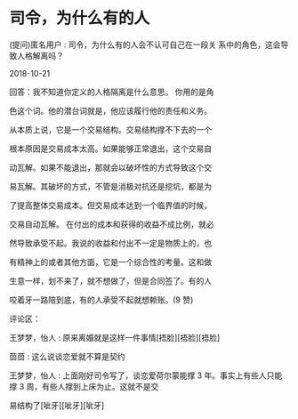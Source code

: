 # 司令，为什么有的人

(提问)匿名用户 : 司令，为什么有的人会不认可自己在一段关 系中的角色，这会导致人格解离吗？

2018-10-21

回答：我不知道你定义的人格隔离是什么意思。 你用的是角

色这个词。他的潜台词就是，他应该履行他的责任和义务。

从本质上说，它是一个交易结构。交易结构撑不下去的一个

根本原因是交易成本太高。如果能够正常退出，这个交易自

动瓦解。如果不能退出，那就会以破坏性的方式导致这个交

易瓦解。其破坏的方式，不管是消极对抗还是挖坑，都是为

了提高整体交易成本。但交易成本达到一个临界值的时候，

交易自动瓦解。 在付出的成本和获得的收益不成比例，就必

然导致承受不起。我说的收益和付出不一定是物质上的，也

有精神上的或者其他方面，它是一个综合性的考量。这和做

生意一样，划不来了，就不想做了，但是合同签了。有的人

咬着牙一路陪到底，有的人承受不起就想赖账。(9 赞)

评论区：

王梦梦，怡人 : 原来离婚就是这样一件事情[捂脸][捂脸][捂脸]

茴茴 : 这么说谈恋爱就不算是契约

王梦梦，怡人 : 上面刚好司令写了，谈恋爱荷尔蒙能撑 3 年。事实上有些人只能撑 3 周，有些人撑到上床为止。这就不是交

易结构了[呲牙][呲牙][呲牙]